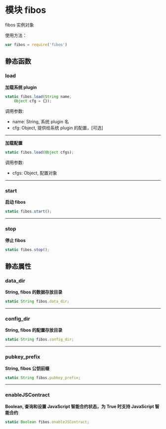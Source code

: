 # 模块 fibos
fibos 实例对象

使用方法：

```JavaScript
var fibos = require('fibos')
```

## 静态函数
        
### load
**加载系统 plugin**

```JavaScript
static fibos.load(String name,
    Object cfg = {});
```

调用参数:
* name: String, 系统 plugin 名
* cfg: Object, 提供给系统 plugin 的配置，[可选]

--------------------------
**加载配置**

```JavaScript
static fibos.load(Object cfgs);
```

调用参数:
* cfgs: Object, 配置对象

--------------------------
### start
**启动 fibos**

```JavaScript
static fibos.start();
```

--------------------------
### stop
**停止 fibos**

```JavaScript
static fibos.stop();
```

## 静态属性
        
### data_dir
**String, fibos 的数据存放目录**

```JavaScript
static String fibos.data_dir;
```

--------------------------
### config_dir
**String, fibos 的配置存放目录**

```JavaScript
static String fibos.config_dir;
```

--------------------------
### pubkey_prefix
**String, fibos 公钥前缀**

```JavaScript
static String fibos.pubkey_prefix;
```

--------------------------
### enableJSContract
**Boolean, 查询和设置 JavaScript 智能合约状态，为 True 时支持 JavaScript 智能合约**

```JavaScript
static Boolean fibos.enableJSContract;
```

